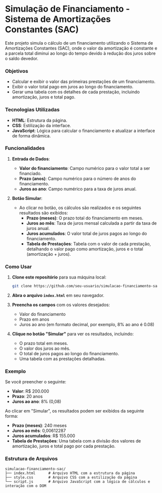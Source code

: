# Simulação de Financiamento - Sistema de Amortizações Constantes (SAC)

Este projeto simula o cálculo de um financiamento utilizando o Sistema de Amortizações Constantes (SAC), onde o valor da amortização é constante e a parcela total diminui ao longo do tempo devido à redução dos juros sobre o saldo devedor.

### Objetivos

- Calcular e exibir o valor das primeiras prestações de um financiamento.
- Exibir o valor total pago em juros ao longo do financiamento.
- Gerar uma tabela com os detalhes de cada prestação, incluindo amortização, juros e total pago.

### Tecnologias Utilizadas

- **HTML**: Estrutura da página.
- **CSS**: Estilização da interface.
- **JavaScript**: Lógica para calcular o financiamento e atualizar a interface de forma dinâmica.

### Funcionalidades

1. **Entrada de Dados**:
   - **Valor do financiamento**: Campo numérico para o valor total a ser financiado.
   - **Prazo (anos)**: Campo numérico para o número de anos do financiamento.
   - **Juros ao ano**: Campo numérico para a taxa de juros anual.

2. **Botão Simular**:
   - Ao clicar no botão, os cálculos são realizados e os seguintes resultados são exibidos:
     - **Prazo (meses)**: O prazo total do financiamento em meses.
     - **Juros ao mês**: Taxa de juros mensal calculada a partir da taxa de juros anual.
     - **Juros acumulados**: O valor total de juros pagos ao longo do financiamento.
     - **Tabela de Prestações**: Tabela com o valor de cada prestação, detalhando o valor pago como amortização, juros e o total (amortização + juros).

### Como Usar

1. **Clone este repositório** para sua máquina local:

    ```bash
    git clone https://github.com/seu-usuario/simulacao-financiamento-sac.git
    ```

2. **Abra o arquivo `index.html`** em seu navegador.

3. **Preencha os campos** com os valores desejados:
    - Valor do financiamento
    - Prazo em anos
    - Juros ao ano (em formato decimal, por exemplo, 8% ao ano é 0.08)

4. **Clique no botão "Simular"** para ver os resultados, incluindo:
    - O prazo total em meses.
    - O valor dos juros ao mês.
    - O total de juros pagos ao longo do financiamento.
    - Uma tabela com as prestações detalhadas.

### Exemplo

Se você preencher o seguinte:

- **Valor**: R$ 200.000
- **Prazo**: 20 anos
- **Juros ao ano**: 8% (0,08)

Ao clicar em "Simular", os resultados podem ser exibidos da seguinte forma:

- **Prazo (meses)**: 240 meses
- **Juros ao mês**: 0,00612287
- **Juros acumulados**: R$ 155.000
- **Tabela de Prestações**: Uma tabela com a divisão dos valores de amortização, juros e total pago por cada prestação.

### Estrutura de Arquivos

```plaintext
simulacao-financiamento-sac/
├── index.html      # Arquivo HTML com a estrutura da página
├── style.css       # Arquivo CSS com a estilização da página
└── script.js       # Arquivo JavaScript com a lógica de cálculos e interação com o DOM
